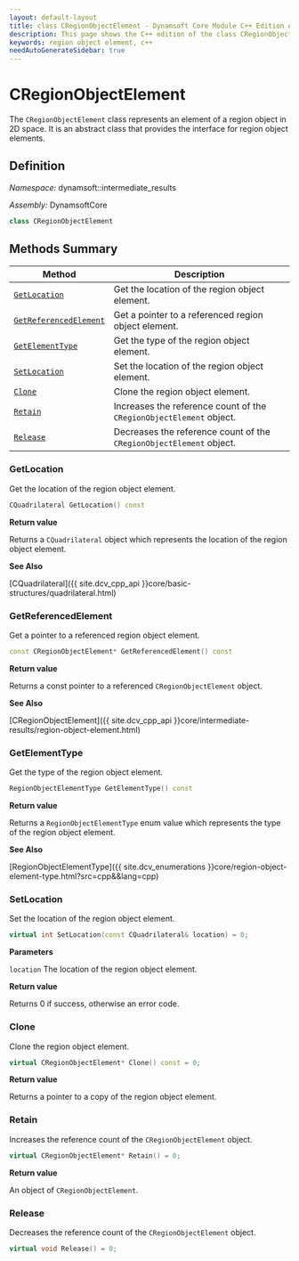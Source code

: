 ```yaml
---
layout: default-layout
title: class CRegionObjectElement - Dynamsoft Core Module C++ Edition API Reference
description: This page shows the C++ edition of the class CRegionObjectElement in Dynamsoft Core Module.
keywords: region object element, c++
needAutoGenerateSidebar: true
---
```


# CRegionObjectElement

The `CRegionObjectElement` class represents an element of a region object in 2D space. It is an abstract class that provides the interface for region object elements.

## Definition

*Namespace:* dynamsoft::intermediate_results

*Assembly:* DynamsoftCore

```cpp
class CRegionObjectElement 
```

## Methods Summary

| Method               | Description |
|----------------------|-------------|
| [`GetLocation`](#getlocation) | Get the location of the region object element. |
| [`GetReferencedElement`](#getreferencedelement) | Get a pointer to a referenced region object element. |
| [`GetElementType`](#getelementtype) | Get the type of the region object element. |
| [`SetLocation`](#setlocation) | Set the location of the region object element. |
| [`Clone`](#clone) | Clone the region object element. |
| [`Retain`](#retain) | Increases the reference count of the `CRegionObjectElement` object. |
| [`Release`](#release) | Decreases the reference count of the `CRegionObjectElement` object. |

### GetLocation

Get the location of the region object element.

```cpp
CQuadrilateral GetLocation() const
```

**Return value**

Returns a `CQuadrilateral` object which represents the location of the region object element.

**See Also**

[CQuadrilateral]({{ site.dcv_cpp_api }}core/basic-structures/quadrilateral.html)

### GetReferencedElement

Get a pointer to a referenced region object element.

```cpp
const CRegionObjectElement* GetReferencedElement() const
```

**Return value**

Returns a const pointer to a referenced `CRegionObjectElement` object.

**See Also**

[CRegionObjectElement]({{ site.dcv_cpp_api }}core/intermediate-results/region-object-element.html)

### GetElementType

Get the type of the region object element.

```cpp
RegionObjectElementType GetElementType() const
```

**Return value**

Returns a `RegionObjectElementType` enum value which represents the type of the region object element.

**See Also**

[RegionObjectElementType]({{ site.dcv_enumerations }}core/region-object-element-type.html?src=cpp&&lang=cpp)

### SetLocation

Set the location of the region object element.

```cpp
virtual int SetLocation(const CQuadrilateral& location) = 0;
```

**Parameters**

`location` The location of the region object element.

**Return value**

Returns 0 if success, otherwise an error code.

### Clone

Clone the region object element.

```cpp
virtual CRegionObjectElement* Clone() const = 0;
```

**Return value**

Returns a pointer to a copy of the region object element.

### Retain

Increases the reference count of the `CRegionObjectElement` object.

```cpp
virtual CRegionObjectElement* Retain() = 0;
```

**Return value**

An object of `CRegionObjectElement`.

### Release

Decreases the reference count of the `CRegionObjectElement` object.

```cpp
virtual void Release() = 0;
```
